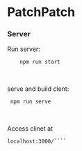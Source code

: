 # PatchPatch

### Server

Run server:

```bash
    npm run start
```

<br />

serve and build clent:

```bash
 npm run serve
```

<br />

Access clinet at

`````bash
localhost:3000/````
`````

